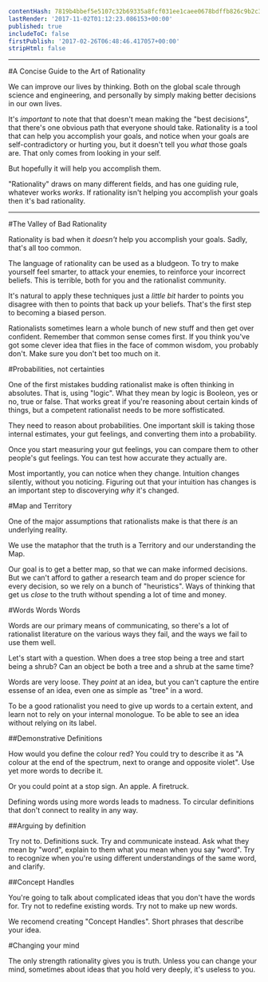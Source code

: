 ```yaml
contentHash: 7819b4bbef5e5107c32b69335a8fcf031ee1caee0678bdffb826c9b2c3cac5c7
lastRender: '2017-11-02T01:12:23.086153+00:00'
published: true
includeToC: false
firstPublish: '2017-02-26T06:48:46.417057+00:00'
stripHtml: false

```
---

#A Concise Guide to the Art of Rationality

We can improve our lives by thinking. Both on the global scale through science 
and engineering, and personally by simply making better decisions in our own lives.

It's *important* to note that that doesn't mean making the "best decisions",
that there's one obvious path that everyone should take. Rationality is a tool
that can help you accomplish your goals, and notice when your goals are
self-contradictory or hurting you, but it doesn't tell you *what* those goals
are. That only comes from looking in your self.

But hopefully it will help you accomplish them.

"Rationality" draws on many different fields, and has one guiding rule, whatever
works *works*. If rationality isn't helping you accomplish your goals then it's
bad rationality.

---

#The Valley of Bad Rationality

Rationality is bad when it *doesn't* help you accomplish your goals. Sadly,
that's all too common.

The language of rationality can be used as a bludgeon. To try to make yourself
feel smarter, to attack your enemies, to reinforce your incorrect beliefs. This
is terrible, both for you and the rationalist community.

It's natural to apply these techniques just a *little bit* harder to points you
disagree with then to points that back up your beliefs. That's the first step to
becoming a biased person.

Rationalists sometimes learn a whole bunch of new stuff and then get over
confident. Remember that common sense comes first. If you think you've got some
clever idea that flies in the face of common wisdom, you probably don't. Make
sure you don't bet too much on it.

#Probabilities, not certainties

One of the first mistakes budding rationalist make is often thinking in
absolutes. That is, using "logic". What they mean by logic is Booleon, yes or
no, true or false. That works great if you're reasoning about certain kinds of
things, but a competent rationalist needs to be more soffisticated.

They need to reason about probabilities. One important skill is taking those
internal estimates, your gut feelings, and converting them into a probability.

Once you start measuring your gut feelings, you can compare them to other
people's gut feelings. You can test how accurate they actually are.

Most importantly, you can notice when they change. Intuition changes silently,
without you noticing. Figuring out that your intuition has changes is an
important step to discoverying *why* it's changed.

#Map and Territory

One of the major assumptions that rationalists make is that there *is* an
underlying reality. 

We use the mataphor that the truth is a Territory and our understanding the Map.

Our goal is to get a better map, so that we can make informed decisions. But we
can't afford to gather a research team and do proper science for every decision,
so we rely on a bunch of "heuristics". Ways of thinking that get us *close* to
the truth without spending a lot of time and money.


#Words Words Words

Words are our primary means of communicating, so there's a lot of rationalist
literature on the various ways they fail, and the ways we fail to use them well.

Let's start with a question. When does a tree stop being a tree and start being
a shrub? Can an object be both a tree and a shrub at the same time?

Words are very loose. They *point* at an idea, but you can't capture the entire
essense of an idea, even one as simple as "tree" in a word.

To be a good rationalist you need to give up words to a certain extent, and
learn not to rely on your internal monologue. To be able to see an idea without
relying on its label.

##Demonstrative Definitions

How would you define the colour red? You could try to describe it as "A colour at the 
end of the spectrum, next to orange and opposite violet". Use yet more words to
decribe it.

Or you could point at a stop sign. An apple. A firetruck.

Defining words using more words leads to madness. To circular definitions that
don't connect to reality in any way.


##Arguing by definition


Try not to. Definitions suck. Try and communicate instead. Ask what they mean by
"word", explain to them what you mean when you say "word". Try to recognize when
you're using different understandings of the same word, and clarify.

##Concept Handles

You're going to talk about complicated ideas that you don't have the words for.
Try not to redefine existing words. Try not to make up new words.

We recomend creating "Concept Handles". Short phrases that describe your idea.

#Changing your mind

The only strength rationality gives you is truth. Unless you can change your
mind, sometimes about ideas that you hold very deeply, it's useless to you.
